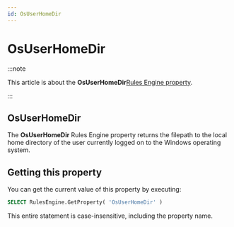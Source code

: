 ```yaml
---
id: OsUserHomeDir
---
```


# OsUserHomeDir




:::note

This article is about the **OsUserHomeDir**[Rules Engine property](/Modeller_and_Rules_Engine/Rules_Engine_properties).

:::

## **OsUserHomeDir**

The **OsUserHomeDir** Rules Engine property returns the filepath to the local home directory of the user currently logged on to the Windows operating system.

## Getting this property

You can get the current value of this property by executing:

```sql
SELECT RulesEngine.GetProperty( 'OsUserHomeDir' )
```

This entire statement is case-insensitive, including the property name.